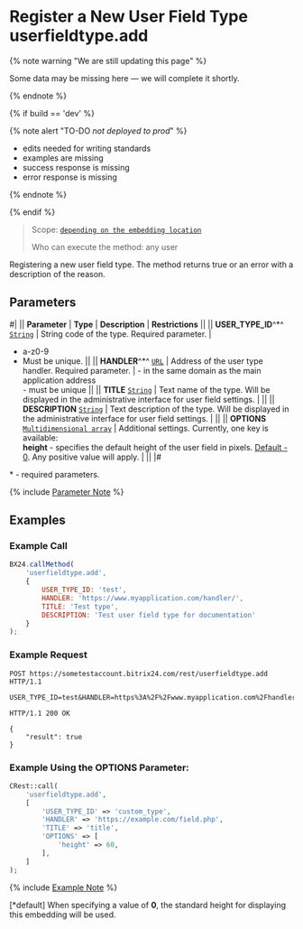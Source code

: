# Register a New User Field Type userfieldtype.add

{% note warning "We are still updating this page" %}

Some data may be missing here — we will complete it shortly.

{% endnote %}

{% if build == 'dev' %}

{% note alert "TO-DO _not deployed to prod_" %}

- edits needed for writing standards
- examples are missing
- success response is missing
- error response is missing

{% endnote %}

{% endif %}

> Scope: [`depending on the embedding location`](../../scopes/permissions.md)
>
> Who can execute the method: any user

Registering a new user field type. The method returns true or an error with a description of the reason.

## Parameters

#|
|| **Parameter** | **Type** | **Description** | **Restrictions** ||
|| **USER_TYPE_ID**^*^
[`String`](../../data-types.md) | String code of the type. Required parameter. | 
- a-z0-9
- Must be unique. ||
|| **HANDLER**^*^
[`URL`](../../data-types.md) | Address of the user type handler. Required parameter. | - in the same domain as the main application address<br>- must be unique ||
|| **TITLE**
[`String`](../../data-types.md) | Text name of the type. Will be displayed in the administrative interface for user field settings. | ||
|| **DESCRIPTION**
[`String`](../../data-types.md) | Text description of the type. Will be displayed in the administrative interface for user field settings. | ||
|| **OPTIONS**
[`Multidimensional array`](../../data-types.md) | Additional settings. Currently, one key is available:<br>**height** - specifies the default height of the user field in pixels. [Default - 0](*default). Any positive value will apply. | ||
|#

\* - required parameters.

{% include [Parameter Note](../../../_includes/required.md) %}

## Examples

### Example Call

```js
BX24.callMethod(
    'userfieldtype.add',
    {
        USER_TYPE_ID: 'test',
        HANDLER: 'https://www.myapplication.com/handler/',
        TITLE: 'Test type',
        DESCRIPTION: 'Test user field type for documentation'
    }
);
```

### Example Request

```http
POST https://sometestaccount.bitrix24.com/rest/userfieldtype.add HTTP/1.1

USER_TYPE_ID=test&HANDLER=https%3A%2F%2Fwww.myapplication.com%2Fhandler%2F&TITLE=Test+type&DESCRIPTION=Test+user+field+type+for+documentation&auth=63t6r4z9cugaciaxocrh2r47zlodp12y

HTTP/1.1 200 OK

{
    "result": true
}
```

### Example Using the OPTIONS Parameter:

```php
CRest::call(
    'userfieldtype.add',
    [
        'USER_TYPE_ID' => 'custom_type',
        'HANDLER' => 'https://example.com/field.php',
        'TITLE' => 'title',
        'OPTIONS' => [
            'height' => 60,
        ],
    ]
);
```

{% include [Example Note](../../../_includes/examples.md) %}

[*default] When specifying a value of **0**, the standard height for displaying this embedding will be used.